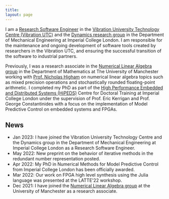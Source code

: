 ```yaml
---
title:
layout: page
---
```


I am a [Research Software Engineer](https://us-rse.org/blog/2019/vsoch/the-research-software-engineer/) in the [Vibration University Technology Centre (Vibration UTC)](https://www.imperial.ac.uk/dynamics/vibration-utc/) and the [Dynamics research group](https://www.imperial.ac.uk/dynamics/) in the Department of Mechanical Engineering at Imperial College London. I am responsible for the maintenance and ongoing development of software tools created by researchers in the Vibration UTC, and ensuring the successful transition of the software to industrial partners.

Previously, I was a research associate in the [Numerical Linear Algebra group](https://nla-group.org/) in the Department of Mathematics at The University of Manchester working with [Prof. Nicholas Higham](https://nhigham.com/) on numerical linear algebra topics such as mixed precision operations and stochastically rounded floating-point arithmetic. I completed my PhD as part of the [High Performance Embedded and Distributed Systems (HiPEDS)](http://wp.doc.ic.ac.uk/hipeds/) Centre for Doctoral Training at Imperial College London under the supervision of Prof. Eric Kerrigan and Prof. George Constantinides with a focus on the implementation of Model Predictive Control on embedded systems and FPGAs.


## News

<ul class="list_header">
   <li>Jan 2023: I have joined the Vibration University Technology Centre and the Dynamics group in the Department of Mechanical Engineering at Imperial College London as a Research Software Engineer.</li>
   <li>May 2022: New preprint on the behavior of iterative methods in the redundant number representation posted.</li>
   <li>Apr 2022: My PhD in Numerical Methods for Model Predictive Control from Imperial College London has been officially awarded.</li>
   <li>Mar 2022: Our work on FPGA high level synthesis using the Julia language was presented at the LATTE'22 workshop.</li>
   <li>Dec 2021: I have joined the <a href="https://nla-group.org">Numerical Linear Algebra group</a> at the University of Manchester as a research associate.</li>
</ul>

